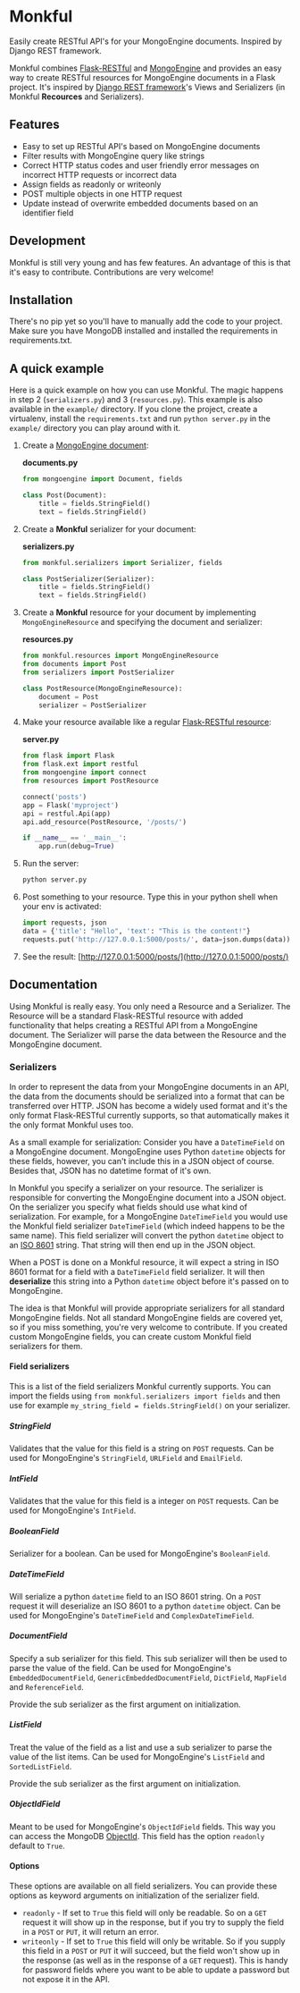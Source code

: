 # Monkful

Easily create RESTful API's for your MongoEngine documents. Inspired by Django
REST framework.

Monkful combines [Flask-RESTful](http://flask-restful.readthedocs.org/en/latest/)
and [MongoEngine](http://mongoengine.org/) and provides an easy way to create
RESTful resources for MongoEngine documents in a Flask project. It's inspired
by [Django REST framework](http://django-rest-framework.org/)'s Views and
Serializers (in Monkful **Recources** and Serializers).

## Features

* Easy to set up RESTful API's based on MongoEngine documents
* Filter results with MongoEngine query like strings
* Correct HTTP status codes and user friendly error messages on incorrect HTTP
  requests or incorrect data
* Assign fields as readonly or writeonly
* POST multiple objects in one HTTP request
* Update instead of overwrite embedded documents based on an identifier field

## Development

Monkful is still very young and has few features. An advantage of this is that
it's easy to contribute. Contributions are very welcome!

## Installation

There's no pip yet so you'll have to manually add the code to your project.
Make sure you have MongoDB installed and installed the requirements in
requirements.txt.

## A quick example

Here is a quick example on how you can use Monkful. The magic happens in step
2 (`serializers.py`) and 3 (`resources.py`). This example is also available in
the `example/` directory. If you clone the project, create a virtualenv,
install the `requirements.txt` and run `python server.py` in the `example/`
directory you can play around with it.

1. Create a [MongoEngine document](http://docs.mongoengine.org/en/latest/tutorial.html#defining-our-documents):

    **documents.py**

    ```python
    from mongoengine import Document, fields

    class Post(Document):
        title = fields.StringField()
        text = fields.StringField()
    ```

2. Create a **Monkful** serializer for your document:

    **serializers.py**

    ```python
    from monkful.serializers import Serializer, fields

    class PostSerializer(Serializer):
        title = fields.StringField()
        text = fields.StringField()
    ```

3. Create a **Monkful** resource for your document by implementing
   `MongoEngineResource` and specifying the document and serializer:

    **resources.py**

    ```python
    from monkful.resources import MongoEngineResource
    from documents import Post
    from serializers import PostSerializer

    class PostResource(MongoEngineResource):
        document = Post
        serializer = PostSerializer
    ```

4. Make your resource available like a regular
   [Flask-RESTful resource](http://flask-restful.readthedocs.org/en/latest/quickstart.html#resourceful-routing):

    **server.py**

    ```python
    from flask import Flask
    from flask.ext import restful
    from mongoengine import connect
    from resources import PostResource

    connect('posts')
    app = Flask('myproject')
    api = restful.Api(app)
    api.add_resource(PostResource, '/posts/')

    if __name__ == '__main__':
        app.run(debug=True)
    ```

5. Run the server:

    ```bash
    python server.py
    ```

6. Post something to your resource. Type this in your python shell when your
   env is activated:

    ```python
    import requests, json
    data = {'title': "Hello", 'text': "This is the content!"}
    requests.put('http://127.0.0.1:5000/posts/', data=json.dumps(data))
    ```

7. See the result: [http://127.0.0.1:5000/posts/](http://127.0.0.1:5000/posts/)

## Documentation

Using Monkful is really easy. You only need a Resource and a Serializer. The
Resource will be a standard Flask-RESTful resource with added functionality
that helps creating a RESTful API from a MongoEngine document. The Serializer
will parse the data between the Resource and the MongoEngine document.

### Serializers

In order to represent the data from your MongoEngine documents in an API, the
data from the documents should be serialized into a format that can be
transferred over HTTP. JSON has become a widely used format and it's the only
format Flask-RESTful currently supports, so that automatically makes it the
only format Monkful uses too.

As a small example for serialization: Consider you have a `DateTimeField` on a
MongoEngine document. MongoEngine uses Python `datetime` objects for these
fields, however, you can't include this in a JSON object of course. Besides
that, JSON has no datetime format of it's own.

In Monkful you specify a serializer on your resource. The serializer is
responsible for converting the MongoEngine document into a JSON object. On the
serializer you specify what fields should use what kind of serialization. For
example, for a MongoEngine `DateTimeField` you would use the Monkful field
serializer `DateTimeField` (which indeed happens to be the same name). This
field serializer will convert the python `datetime` object to an
[ISO 8601](https://en.wikipedia.org/wiki/ISO_8601) string. That string will
then end up in the JSON object.

When a POST is done on a Monkful resource, it will expect a string in ISO 8601
format for a field with a `DateTimeField` field serializer. It will then
**deserialize** this string into a Python `datetime` object before it's
passed on to MongoEngine.

The idea is that Monkful will provide appropriate serializers for all standard
MongoEngine fields. Not all standard MongoEngine fields are covered yet, so if
you miss something, you're very welcome to contribute. If you created custom
MongoEngine fields, you can create custom Monkful field serializers for them.

#### Field serializers

This is a list of the field serializers Monkful currently supports. You can
import the fields using `from monkful.serializers import fields` and then use
for example `my_string_field = fields.StringField()` on your serializer.

##### StringField

Validates that the value for this field is a string on `POST` requests. Can be
used for MongoEngine's `StringField`, `URLField` and `EmailField`.

##### IntField

Validates that the value for this field is a integer on `POST` requests. Can be
used for MongoEngine's `IntField`.

##### BooleanField

Serializer for a boolean. Can be used for MongoEngine's `BooleanField`.

##### DateTimeField

Will serialize a python `datetime` field to an ISO 8601 string. On a `POST`
request it will deserialize an ISO 8601 to a python `datetime` object. Can be
used for MongoEngine's `DateTimeField` and `ComplexDateTimeField`.

##### DocumentField

Specify a sub serializer for this field. This sub serializer will then be used
to parse the value of the field. Can be used for MongoEngine's
`EmbeddedDocumentField`, `GenericEmbeddedDocumentField`, `DictField`,
`MapField` and `ReferenceField`.

Provide the sub serializer as the first argument on initialization.

##### ListField

Treat the value of the field as a list and use a sub serializer to parse the
value of the list items. Can be used for MongoEngine's `ListField` and
`SortedListField`.

Provide the sub serializer as the first argument on initialization.

##### ObjectIdField

Meant to be used for MongoEngine's `ObjectIdField` fields. This way you can
access the MongoDB [ObjectId](http://docs.mongodb.org/manual/reference/object-id/).
This field has the option `readonly` default to `True`.

#### Options

These options are available on all field serializers. You can provide these
options as keyword arguments on initialization of the serializer field.

* `readonly` - If set to `True` this field will only be readable. So on a `GET`
    request it will show up in the response, but if you try to supply the field
    in a `POST` or `PUT`, it will return an error.
* `writeonly` - If set to `True` this field will only be writable. So if you
    supply this field in a `POST` or `PUT` it will succeed, but the field won't
    show up in the response (as well as in the response of a `GET` request).
    This is handy for password fields where you want to be able to update a
    password but not expose it in the API.

